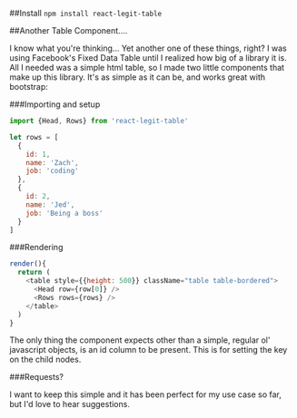 ##Install
`npm install react-legit-table`

##Another Table Component....

I know what you're thinking... Yet another one of these things, right? I was using Facebook's Fixed Data Table until I realized how big of a library it is. All I needed was a simple html table, so I made two little components that make up this library. It's as simple as it can be, and works great with bootstrap:

###Importing and setup
~~~js
import {Head, Rows} from 'react-legit-table'

let rows = [
  {
    id: 1,
    name: 'Zach',
    job: 'coding'
  },
  {
    id: 2,
    name: 'Jed',
    job: 'Being a boss'
  }
]
~~~

###Rendering

~~~js
render(){
  return (
    <table style={{height: 500}} className="table table-bordered">
      <Head row={row[0]} />
      <Rows rows={rows} />
    </table>
  )
}
~~~

The only thing the component expects other than a simple, regular ol' javascript objects, is an id column to be present. This is for setting the key on the child nodes.

###Requests?

I want to keep this simple and it has been perfect for my use case so far, but I'd love to hear suggestions.
